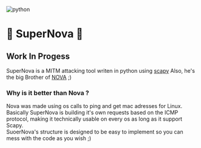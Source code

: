 ![python](https://img.shields.io/badge/Python-3776AB?style=for-the-badge&logo=python&logoColor=white)
# 🌌 SuperNova 🌌
## Work In Progess  

SuperNova is a MITM attacking tool writen in python using [scapy](https://scapy.net/)
Also, he's the big Brother of [NOVA](https://github.com/b3rt1ng/NOVA) ;)

### Why is it better than Nova ?  
Nova was made using os calls to ping and get mac adresses for Linux.  
Basically SuperNova is building it's own requests based on the ICMP protocol, making it technically usable on every os as long as it support Scapy.  
SuoerNova's structure is designed to be easy to implement so you can mess with the code as you wish ;)
